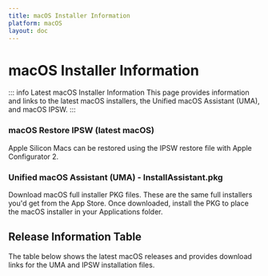 ```yaml
---
title: macOS Installer Information
platform: macOS
layout: doc
---
```


# macOS Installer Information <Badge type="info" text="Latest Updates" />

::: info Latest macOS Installer Information
This page provides information and links to the latest macOS installers, the Unified macOS Assistant (UMA), and macOS IPSW.
:::

### macOS Restore IPSW (latest macOS)

Apple Silicon Macs can be restored using the IPSW restore file with Apple Configurator 2.

### Unified macOS Assistant (UMA) - InstallAssistant.pkg 

Download macOS full installer PKG files. These are the same full installers you'd get from the App Store. Once downloaded, install the PKG to place the macOS installer in your Applications folder.



<script setup>
import ReleaseInfoTable from './components/ReleaseInstallerTable.vue';
</script>

## Release Information Table

The table below shows the latest macOS releases and provides download links for the UMA and IPSW installation files.

<ReleaseInfoTable />

